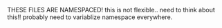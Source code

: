 THESE FILES ARE NAMESPACED!
this is not flexible.. need to think about this!!
probably need to variablize namespace everywhere. 